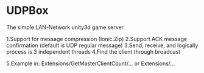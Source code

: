 # UDPBox
The simple LAN-Network unity3d game server

1.Support for message compression (Ionic.Zip)
2.Support ACK message confirmation (default is UDP regular message)
3.Send, receive, and logically process is 3 independent threads
4.Find the client through broadcast

5.Example in: Extensions/GetMasterClientCount/... or Extensions/...
